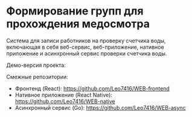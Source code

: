 # Формирование групп для прохождения медосмотра

Система для записи работников на проверку счетчика воды, включающая в себя веб-сервис, веб-приложение, нативное приложение и асинхронный сервис проверки счетчика воды.

Демо-версия проекта: 

Смежные репозитории:
* Фронтенд (React): https://github.com/Leo7416/WEB-frontend
* Нативное приложение (React Native): https://github.com/Leo7416/WEB-native
* Асинхронный сервис (Go): https://github.com/Leo7416/WEB-async
